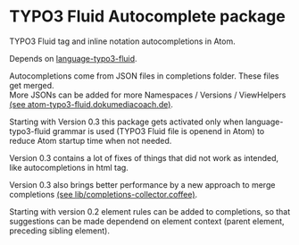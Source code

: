# TYPO3 Fluid Autocomplete package

TYPO3 Fluid tag and inline notation autocompletions in Atom.

Depends on [language-typo3-fluid](https://atom.io/packages/language-typo3-fluid).

Autocompletions come from JSON files in completions folder. These files get merged.  
More JSONs can be added for more Namespaces / Versions / ViewHelpers
[(see atom-typo3-fluid.dokumediacoach.de)](http://atom-typo3-fluid.dokumediacoach.de).

Starting with Version 0.3 this package gets activated only when language-typo3-fluid grammar is used
(TYPO3 Fluid file is openend in Atom) to reduce Atom startup time when not needed.

Version 0.3 contains a lot of fixes of things that did not work as intended, like
autocompletions in html tag.

Version 0.3 also brings better performance by a new approach to merge completions
[(see lib/completions-collector.coffee)](https://github.com/dokumediacoach/atom-autocomplete-typo3-fluid/blob/master/lib/completions-collector.coffee).

Starting with version 0.2 element rules can be added to completions, so that
suggestions can be made dependend on element context (parent element, preceding
sibling element).
